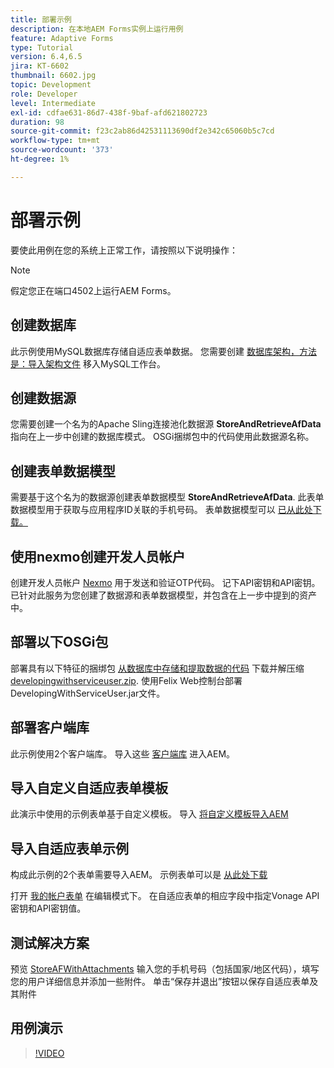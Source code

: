 ```yaml
---
title: 部署示例
description: 在本地AEM Forms实例上运行用例
feature: Adaptive Forms
type: Tutorial
version: 6.4,6.5
jira: KT-6602
thumbnail: 6602.jpg
topic: Development
role: Developer
level: Intermediate
exl-id: cdfae631-86d7-438f-9baf-afd621802723
duration: 98
source-git-commit: f23c2ab86d42531113690df2e342c65060b5c7cd
workflow-type: tm+mt
source-wordcount: '373'
ht-degree: 1%

---
```


# 部署示例

要使此用例在您的系统上正常工作，请按照以下说明操作：

>[!NOTE]
>假定您正在端口4502上运行AEM Forms。


## 创建数据库

此示例使用MySQL数据库存储自适应表单数据。 您需要创建 [数据库架构，方法是：导入架构文件](assets/data-base-schema.sql) 移入MySQL工作台。

## 创建数据源

您需要创建一个名为的Apache Sling连接池化数据源 **StoreAndRetrieveAfData** 指向在上一步中创建的数据库模式。 OSGi捆绑包中的代码使用此数据源名称。

## 创建表单数据模型

需要基于这个名为的数据源创建表单数据模型 **StoreAndRetrieveAfData**. 此表单数据模型用于获取与应用程序ID关联的手机号码。 表单数据模型可以 [已从此处下载。](assets/2-Factor-Authentication-DataSource-and-FDM.zip)

## 使用nexmo创建开发人员帐户

创建开发人员帐户 [Nexmo](https://dashboard.nexmo.com/) 用于发送和验证OTP代码。 记下API密钥和API密钥。 已针对此服务为您创建了数据源和表单数据模型，并包含在上一步中提到的资产中。

## 部署以下OSGi包

部署具有以下特征的捆绑包 [从数据库中存储和提取数据的代码](assets/SaveAndResume.core-1.0.0-SNAPSHOT.jar)
下载并解压缩 [developingwithserviceuser.zip](https://experienceleague.adobe.com/docs/experience-manager-learn/assets/developingwithserviceuser.zip).
使用Felix Web控制台部署DevelopingWithServiceUser.jar文件。

## 部署客户端库

此示例使用2个客户端库。 导入这些 [客户端库](assets/store-af-with-attachments-client-lib.zip) 进入AEM。

## 导入自定义自适应表单模板

此演示中使用的示例表单基于自定义模板。 导入 [将自定义模板导入AEM](assets/custom-template-with-page-component.zip)

## 导入自适应表单示例

构成此示例的2个表单需要导入AEM。 示例表单可以是 [从此处下载](assets/sample-forms.zip)

打开 [我的帐户表单](http://localhost:4502/editor.html/content/forms/af/myaccountform.html) 在编辑模式下。 在自适应表单的相应字段中指定Vonage API密钥和API密钥值。

## 测试解决方案

预览 [StoreAFWithAttachments](http://localhost:4502/content/dam/formsanddocuments/storeafwithattachments/jcr:content?wcmmode=disabled)
输入您的手机号码（包括国家/地区代码），填写您的用户详细信息并添加一些附件。 单击“保存并退出”按钮以保存自适应表单及其附件


## 用例演示

>[!VIDEO](https://video.tv.adobe.com/v/327122?quality=12&learn=on)
